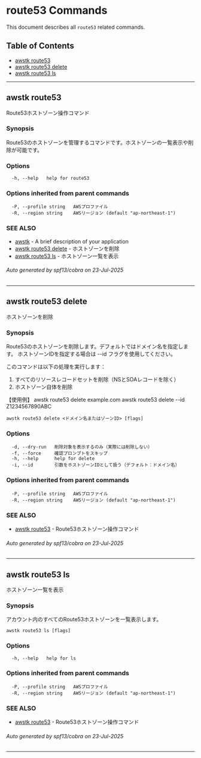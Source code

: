 # route53 Commands

This document describes all `route53` related commands.

## Table of Contents

- [awstk route53](#awstk-route53)
- [awstk route53 delete](#awstk-route53-delete)
- [awstk route53 ls](#awstk-route53-ls)

---

## awstk route53

Route53ホストゾーン操作コマンド

### Synopsis

Route53のホストゾーンを管理するコマンドです。ホストゾーンの一覧表示や削除が可能です。

### Options

```
  -h, --help   help for route53
```

### Options inherited from parent commands

```
  -P, --profile string   AWSプロファイル
  -R, --region string    AWSリージョン (default "ap-northeast-1")
```

### SEE ALSO

* [awstk](awstk.md)	 - A brief description of your application
* [awstk route53 delete](awstk_route53_delete.md)	 - ホストゾーンを削除
* [awstk route53 ls](awstk_route53_ls.md)	 - ホストゾーン一覧を表示

###### Auto generated by spf13/cobra on 23-Jul-2025

---

## awstk route53 delete

ホストゾーンを削除

### Synopsis

Route53のホストゾーンを削除します。デフォルトではドメイン名を指定します。
ホストゾーンIDを指定する場合は --id フラグを使用してください。

このコマンドは以下の処理を実行します：
1. すべてのリソースレコードセットを削除（NSとSOAレコードを除く）
2. ホストゾーン自体を削除

【使用例】
  awstk route53 delete example.com
  awstk route53 delete --id Z1234567890ABC

```
awstk route53 delete <ドメイン名またはゾーンID> [flags]
```

### Options

```
  -d, --dry-run   削除対象を表示するのみ（実際には削除しない）
  -f, --force     確認プロンプトをスキップ
  -h, --help      help for delete
  -i, --id        引数をホストゾーンIDとして扱う（デフォルト：ドメイン名）
```

### Options inherited from parent commands

```
  -P, --profile string   AWSプロファイル
  -R, --region string    AWSリージョン (default "ap-northeast-1")
```

### SEE ALSO

* [awstk route53](awstk_route53.md)	 - Route53ホストゾーン操作コマンド

###### Auto generated by spf13/cobra on 23-Jul-2025

---

## awstk route53 ls

ホストゾーン一覧を表示

### Synopsis

アカウント内のすべてのRoute53ホストゾーンを一覧表示します。

```
awstk route53 ls [flags]
```

### Options

```
  -h, --help   help for ls
```

### Options inherited from parent commands

```
  -P, --profile string   AWSプロファイル
  -R, --region string    AWSリージョン (default "ap-northeast-1")
```

### SEE ALSO

* [awstk route53](awstk_route53.md)	 - Route53ホストゾーン操作コマンド

###### Auto generated by spf13/cobra on 23-Jul-2025

---

